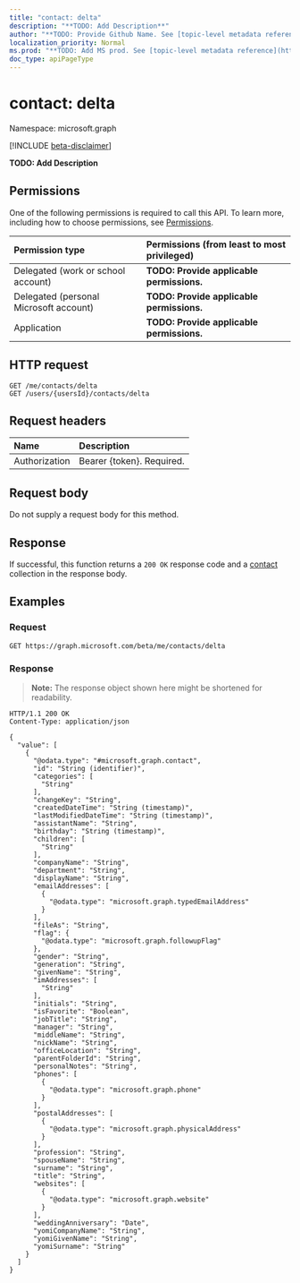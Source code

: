 ```yaml
---
title: "contact: delta"
description: "**TODO: Add Description**"
author: "**TODO: Provide Github Name. See [topic-level metadata reference](https://msgo.azurewebsites.net/add/document/guidelines/metadata.html#topic-level-metadata)**"
localization_priority: Normal
ms.prod: "**TODO: Add MS prod. See [topic-level metadata reference](https://msgo.azurewebsites.net/add/document/guidelines/metadata.html#topic-level-metadata)**"
doc_type: apiPageType
---
```


# contact: delta
Namespace: microsoft.graph

[!INCLUDE [beta-disclaimer](../../includes/beta-disclaimer.md)]

**TODO: Add Description**

## Permissions
One of the following permissions is required to call this API. To learn more, including how to choose permissions, see [Permissions](/graph/permissions-reference).

|Permission type|Permissions (from least to most privileged)|
|:---|:---|
|Delegated (work or school account)|**TODO: Provide applicable permissions.**|
|Delegated (personal Microsoft account)|**TODO: Provide applicable permissions.**|
|Application|**TODO: Provide applicable permissions.**|

## HTTP request

<!-- {
  "blockType": "ignored"
}
-->
``` http
GET /me/contacts/delta
GET /users/{usersId}/contacts/delta
```

## Request headers
|Name|Description|
|:---|:---|
|Authorization|Bearer {token}. Required.|

## Request body
Do not supply a request body for this method.

## Response

If successful, this function returns a `200 OK` response code and a [contact](../resources/contact.md) collection in the response body.

## Examples

### Request
<!-- {
  "blockType": "request",
  "name": "contact_delta"
}
-->
``` http
GET https://graph.microsoft.com/beta/me/contacts/delta
```


### Response
>**Note:** The response object shown here might be shortened for readability.
<!-- {
  "blockType": "response",
  "truncated": true,
  "@odata.type": "Collection(microsoft.graph.contact)"
}
-->
``` http
HTTP/1.1 200 OK
Content-Type: application/json

{
  "value": [
    {
      "@odata.type": "#microsoft.graph.contact",
      "id": "String (identifier)",
      "categories": [
        "String"
      ],
      "changeKey": "String",
      "createdDateTime": "String (timestamp)",
      "lastModifiedDateTime": "String (timestamp)",
      "assistantName": "String",
      "birthday": "String (timestamp)",
      "children": [
        "String"
      ],
      "companyName": "String",
      "department": "String",
      "displayName": "String",
      "emailAddresses": [
        {
          "@odata.type": "microsoft.graph.typedEmailAddress"
        }
      ],
      "fileAs": "String",
      "flag": {
        "@odata.type": "microsoft.graph.followupFlag"
      },
      "gender": "String",
      "generation": "String",
      "givenName": "String",
      "imAddresses": [
        "String"
      ],
      "initials": "String",
      "isFavorite": "Boolean",
      "jobTitle": "String",
      "manager": "String",
      "middleName": "String",
      "nickName": "String",
      "officeLocation": "String",
      "parentFolderId": "String",
      "personalNotes": "String",
      "phones": [
        {
          "@odata.type": "microsoft.graph.phone"
        }
      ],
      "postalAddresses": [
        {
          "@odata.type": "microsoft.graph.physicalAddress"
        }
      ],
      "profession": "String",
      "spouseName": "String",
      "surname": "String",
      "title": "String",
      "websites": [
        {
          "@odata.type": "microsoft.graph.website"
        }
      ],
      "weddingAnniversary": "Date",
      "yomiCompanyName": "String",
      "yomiGivenName": "String",
      "yomiSurname": "String"
    }
  ]
}
```

